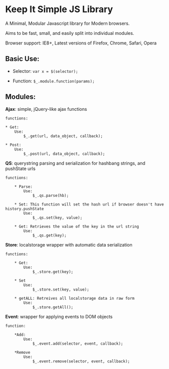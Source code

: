 # Keep It Simple JS Library #

A Minimal, Modular Javascript library for Modern browsers.

Aims to be fast, small, and easily split into individual modules.

Browser support: IE8+, Latest versions of Firefox, Chrome, Safari, Opera

## Basic Use: ##

* Selector:	`var x = $(selector);`

* Function:	`$_.module.function(params);`

## Modules: ##

**Ajax**: simple, jQuery-like ajax functions

	functions:
		
	* Get: 
		Use:
		    $_.get(url, data_object, callback);
	
	* Post:
		Use:
		    $_.post(url, data_object, callback);
			
**QS**: querystring parsing and serialization for hashbang strings, and pushState urls
	
	functions:
		
		* Parse:
			Use:
			    $_.qs.parse(hb);
		
		* Set: This function will set the hash url if browser doesn't have history.pushState
			Use:
			    $_.qs.set(key, value);
		
		* Get: Retrieves the value of the key in the url string
			Use:
			    $_.qs.get(key);
			    
**Store**: localstorage wrapper with automatic data serialization

	functions:
	
		* Get:
			Use:
				$_.store.get(key);
		
		* Set
			Use:
				$_.store.set(key, value);
				
		* getALL: Retreives all localstorage data in raw form
			Use:
				$_.store.getAll();
				
				
**Event**: wrapper for applying events to DOM objects

	function: 
	
		*Add: 
			Use:
			    $_.event.add(selector, event, callback);
			    
		*Remove
			Use:
			    $_.event.remove(selector, event, callback);
			
			
				
	
	
	
